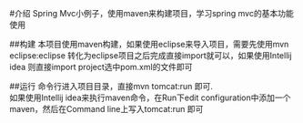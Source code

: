 #介绍
Spring Mvc小例子，使用maven来构建项目，学习spring mvc的基本功能使用

##构建
本项目使用maven构建，如果使用eclipse来导入项目，需要先使用mvn eclipse:eclipse 转化为eclipse项目之后完成直接import就可以，如果使用Intellij idea 则直接import project选中pom.xml的文件即可

##运行
命令行进入项目目录，直接mvn tomcat:run  即可.    
如果使用Intellij idea来执行maven命令，在Run下edit configuration中添加一个maven，然后在Command line上写入tomcat:run 即可
